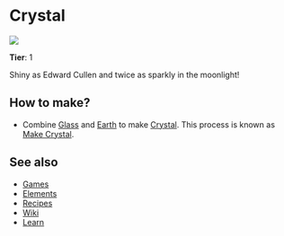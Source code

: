 # Crystal

![](/wiki/images/item.crystal.png)

**Tier**: 1

Shiny as Edward Cullen and twice as sparkly in the moonlight!

## How to make?

* Combine [Glass](/wiki/elements/glass) and [Earth](/wiki/elements/earth) to make [Crystal](/wiki/elements/crystal). This process is known as [Make Crystal](/wiki/recipes/make-crystal).

## See also

* [Games](/wiki/games)
* [Elements](/wiki/elements)
* [Recipes](/wiki/recipes)
* [Wiki](/wiki/index)
* [Learn](/learn/index)